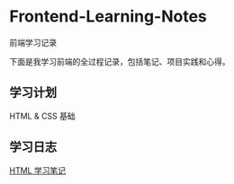 # Frontend-Learning-Notes
前端学习记录 

下面是我学习前端的全过程记录，包括笔记、项目实践和心得。


## 学习计划
HTML & CSS 基础

## 学习日志
[HTML 学习笔记](./01-html/notes.md)

